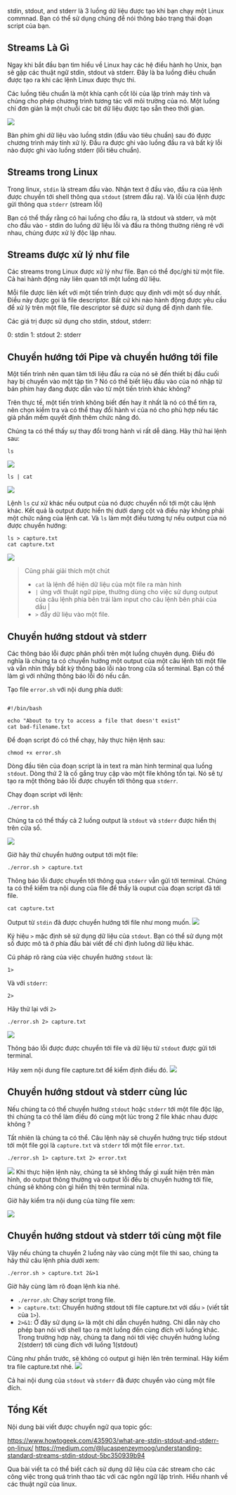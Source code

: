 stdin, stdout, and stderr là 3 luồng dữ liệu được tạo khi bạn chạy một Linux commnad. Bạn có thể sử dụng chúng để nói thông báo trạng thái đoạn script của bạn.

## Streams Là Gì

Ngay khi bắt đầu bạn tìm hiểu về Linux hay các hệ điều hành họ Unix, bạn sẽ gặp các thuật ngữ stdin, stdout và stderr. Đây là ba luồng điêu chuẩn được tạo ra khi các lệnh Linux được thực thi.

Các luồng tiêu chuẩn là một khía cạnh cốt lõi của lập trình máy tính và chúng cho phép chương trình tương tác với môi trường của nó. Một luồng chỉ đơn giản là một chuỗi các bit dữ liệu được tạo sẵn theo thời gian. 

![](https://miro.medium.com/max/440/1*DpzHRLuOvq29Abj9x1Rp8Q.png)

Bàn phím ghi dữ liệu vào luồng stdin (đầu vào tiêu chuẩn) sau đó được chương trình máy tính xử lý. Đầu ra được ghi vào luồng đầu ra và bất kỳ lỗi nào được ghi vào luồng stderr (lỗi tiêu chuẩn).
## Streams trong Linux

Trong linux, `stdin` là stream đầu vào. Nhận text ở đầu vào, đầu ra của lệnh được chuyển tới shell thông qua `stdout` (strem đầu ra). Và lỗi của lệnh được gửi thông qua `stderr` (stream lỗi)

Bạn có thể thấy rằng có hai luồng cho đầu ra, là stdout và stderr, và một cho đầu vào - stdin do luồng dữ liệu lỗi và đầu ra thông thường riêng rẽ với nhau, chúng được xử lý độc lập nhau. 

## Streams được xử lý như file
Các streams trong Linux được xử lý như file. Bạn có thể đọc/ghi từ một file. Cả hai hành động này liên quan tới một luồng dữ liệu.  

Mỗi file được liên kết với một tiến trình được quy định với một số duy nhất. Điều này được gọi là file descriptor. Bất cứ khi nào hành động được yêu cầu để xử lý trên một file, file descriptor sẽ được sử dụng để định danh file.

Các giá trị được sử dụng cho stdin, stdout, stderr:

0: stdin
1: stdout
2: stderr

## Chuyển hướng tới Pipe và chuyển hướng tới file

Một tiến trình nên quan tâm tới liệu đầu ra của nó sẽ đến thiết bị đầu cuối hay bị chuyển vào một tập tin ? Nó có thể biết liệu đầu vào của nó nhập từ bán phím hay đang được dẫn vào từ một tiến trình khác không?

Trên thực tế, một tiến trình không biết đến hay ít nhất là nó có thể tìm ra, nên chọn kiểm tra và có thể thay đổi hành vi của nó cho phù hợp nếu tác giả phần mềm quyết định thêm chức năng đó.

Chúng ta có thể thấy sự thay đổi trong hành vi rất dễ dàng. Hãy thử hai lệnh sau:

```
ls
```
![](https://i.imgur.com/H37Yfuf.png)

```
ls | cat
```
![](https://i.imgur.com/H33uGhp.png)

Lệnh `ls` cư xử khác nếu output của nó được chuyển nối tới một câu lệnh khác. Kết quả là output được hiển thị dưới dạng cột và điều này không phải một chức năng của lệnh cat. Và `ls` làm một điều tương tự nếu output của nó được chuyển hướng:

```
ls > capture.txt
cat capture.txt
```

![](https://i.imgur.com/5kxV4yB.png)

> Cũng phải giải thích một chút
> - `cat` là lệnh để hiện dữ liệu của một file ra màn hình
> - `|` ứng với thuật ngữ pipe, thường dùng cho việc sử dụng output của câu lệnh phía bên trái làm input cho câu lệnh bên phải của dấu |
> - `>` đẩy dữ liệu vào một file.
> 

## Chuyển hướng stdout và stderr
Các thông báo lỗi được phân phối trên một luồng chuyên dụng. Điều đó nghĩa là chúng ta có chuyển hướng một output của một câu lệnh tới một file và vẫn nhìn thấy bất kỳ thông báo lỗi nào trong cửa sổ terminal. Bạn có thể làm gì với những thông báo lỗi đó nếu cần.

Tạo file `error.sh` với nội dung phía dưới:

```shell

#!/bin/bash

echo "About to try to access a file that doesn't exist"
cat bad-filename.txt

```

Để đoạn script đó có thể chạy, hãy thực hiện lệnh sau:

```
chmod +x error.sh
```

Dòng đầu tiên của đoạn script là in text ra màn hình terminal qua luồng `stdout`. Dòng thứ 2 là cố gắng truy cập vào một file không tồn tại. Nó sẽ tự tạo ra một thông báo lỗi được chuyển tới thông qua `stderr`.

Chạy đoạn script với lệnh:

```
./error.sh
```
Chúng ta có thể thấy cả 2 luồng output là `stdout` và `stderr` được hiển thị trên cửa sổ.

![](https://www.howtogeek.com/wp-content/uploads/2019/08/2.png.pagespeed.ce.UV5hopH2P-.png)

Giờ hãy thử chuyển hướng output tới một file:

```shell
./error.sh > capture.txt
```
Thông báo lỗi được chuyển tới thông qua `stderr` vẫn gửi tới terminal. Chúng ta có thể kiểm tra nội dung của file để thấy là ouput của đoạn script đã tới file.
```shell
cat capture.txt
```
Output từ `stdin` đã được chuyển hướng tới file như mong muốn. 
![](https://www.howtogeek.com/wp-content/uploads/2019/08/x6.png.pagespeed.gp+jp+jw+pj+ws+js+rj+rp+rw+ri+cp+md.ic.yBYNCjgK3O.png)

Ký hiệu `>` mặc định sẽ sử dụng dữ liệu của `stdout`. Bạn có thể sử dụng một số được mô tả ở phía đầu bài viết để chỉ định luông dữ liệu khác.

Cú pháp rõ ràng của việc chuyển hướng `stdout` là:

```
1>
```

Và với `stderr`:
```
2>
```

Hãy thử lại với `2>`

```shell
./error.sh 2> capture.txt
```
![](https://www.howtogeek.com/wp-content/uploads/2019/08/x18.png.pagespeed.gp+jp+jw+pj+ws+js+rj+rp+rw+ri+cp+md.ic.DT9oiWeFHK.png)

Thông báo lỗi được được chuyển tới file và dữ liệu từ `stdout` được gửi tới terminal.

Hãy xem nội dung file capture.txt để kiểm định điều đó.
![](https://www.howtogeek.com/wp-content/uploads/2019/08/19.png.pagespeed.ce.ZAAxhy7KiI.png)

## Chuyển hướng stdout và stderr cùng lúc
Nếu chúng ta có thể chuyển hướng `stdout` hoặc `stderr` tới một file độc lập, thì chúng ta có thể làm điều đó cùng một lúc trong 2 file khác nhau được không ?

Tất nhiên là chúng ta có thể. Câu lệnh này sẽ chuyển hướng trực tiếp stdout tới một file gọi là `capture.txt` và `stderr` tới một file `error.txt`.

```shell
./error.sh 1> capture.txt 2> error.txt

```

![](https://www.howtogeek.com/wp-content/uploads/2019/08/21.png.pagespeed.ce.3l7AC8XEAf.png)
Khi thực hiện lệnh này, chúng ta sẽ không thấy gì  xuất hiện trên màn hình, do output thông thường và output lỗi đều bị chuyển hướng tới file, chúng  sẽ không còn gì hiển thị trên terminal nữa.

Giờ hãy kiểm tra nội dung của từng file xem:

![](https://www.howtogeek.com/wp-content/uploads/2019/08/22.png.pagespeed.ce.zaHSgy7pWG.png)

## Chuyển hướng stdout và stderr tới cùng một file
Vậy nếu chúng ta chuyển 2 luồng này vào cùng một file thì sao, chúng ta hãy thử câu lệnh phía dưới xem:


```shell
./error.sh > capture.txt 2&>1

```
Giờ hãy cùng làm rõ đoạn lệnh kia nhé.


- `./error.sh`: Chạy script trong file.
- `> capture.txt`: Chuyển hướng stdout tới file capture.txt với dấu `>` (viết tắt của `1>`).
- `2>&1`: Ở đây sử dụng `&>` là một chỉ dẫn chuyển hướng. Chỉ dẫn này cho phép bạn nói với shell tạo ra một luồng đến cùng đích với luồng khác. Trong trường hợp này, chúng ta đang nói tới việc chuyển hướng luồng 2(stderr) tới cùng đích với luồng 1(stdout)


Cũng như phần trước, sẽ không có output gì hiện lên trên terminal. Hãy kiểm tra file capture.txt nhé.
![](https://www.howtogeek.com/wp-content/uploads/2019/08/x25.png.pagespeed.gp+jp+jw+pj+ws+js+rj+rp+rw+ri+cp+md.ic.K4XJueesiw.png)

Cả hai nội dung của `stdout` và `stderr` đã được chuyển vào cùng một file đích.


## Tổng Kết

Nội dung bài viết được chuyển ngữ qua topic gốc:

https://www.howtogeek.com/435903/what-are-stdin-stdout-and-stderr-on-linux/
https://medium.com/@lucaspenzeymoog/understanding-standard-streams-stdin-stdout-5bc350939b94

Qua bài viết ta có thể biết cách sử dụng dữ liệu của các stream cho các công việc trong quá trình thao tác với các ngôn ngữ lập trình. Hiểu nhanh về các thuật ngữ của linux.
